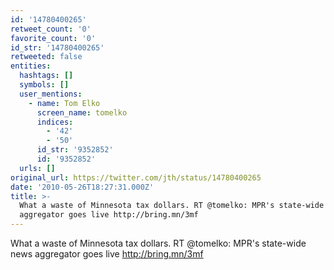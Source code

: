 ```yaml
---
id: '14780400265'
retweet_count: '0'
favorite_count: '0'
id_str: '14780400265'
retweeted: false
entities:
  hashtags: []
  symbols: []
  user_mentions:
    - name: Tom Elko
      screen_name: tomelko
      indices:
        - '42'
        - '50'
      id_str: '9352852'
      id: '9352852'
  urls: []
original_url: https://twitter.com/jth/status/14780400265
date: '2010-05-26T18:27:31.000Z'
title: >-
  What a waste of Minnesota tax dollars. RT @tomelko: MPR's state-wide news
  aggregator goes live http://bring.mn/3mf
---
```


What a waste of Minnesota tax dollars. RT @tomelko: MPR's state-wide news aggregator goes live http://bring.mn/3mf